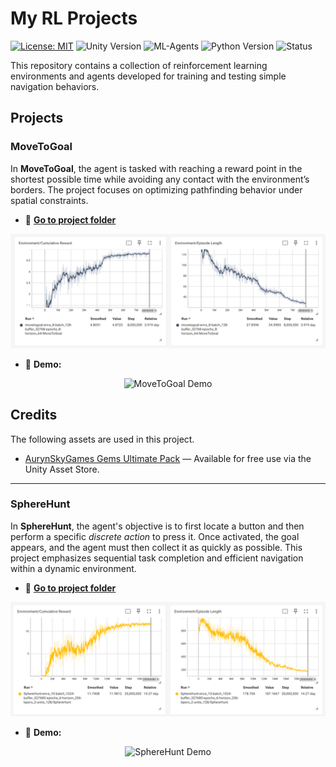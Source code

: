 # My RL Projects

[![License: MIT](https://img.shields.io/badge/License-MIT-yellow.svg)](https://opensource.org/licenses/MIT)
![Unity Version](https://img.shields.io/badge/Unity-2022.3.22f1-blue)
![ML-Agents](https://img.shields.io/badge/ML--Agents-0.30.0-orange)
![Python Version](https://img.shields.io/badge/python-3.9-blue)
![Status](https://img.shields.io/badge/status-active-brightgreen)

This repository contains a collection of reinforcement learning environments and agents developed for training and testing simple navigation behaviors.

## Projects

### MoveToGoal

In **MoveToGoal**, the agent is tasked with reaching a reward point in the shortest possible time while avoiding any contact with the environment’s borders. The project focuses on optimizing pathfinding behavior under spatial constraints.

- 📂 [**Go to project folder**](ML-Agents/Examples/MoveToGoal)
<p align="center">
  <img src="ML-Agents/Examples/video_and_graphs/movetogoal_blueboy/movetogoal_blueboy_graph.png" alt="MoveToGoal Eval" width="800"/>
</p>

- 🎥 **Demo:**

<p align="center">
  <img src="ML-Agents/Examples/video_and_graphs/movetogoal_blueboy/movetogoal_blueboy_gif.gif" alt="MoveToGoal Demo" width="600"/>
</p>

## Credits

The following assets are used in this project.

- [AurynSkyGames Gems Ultimate Pack](GeneralPrefabs/SharedAssets/AurynSky) — Available for free use via the Unity Asset Store.

<!-- Add more assets here in the future -->

---

### SphereHunt
In **SphereHunt**, the agent's objective is to first locate a button and then perform a specific _discrete action_ to press it. Once activated, the goal appears, and the agent must then collect it as quickly as possible. This project emphasizes sequential task completion and efficient navigation within a dynamic environment.

- 📂 [**Go to project folder**](ML-Agents/Examples/SphereHunt)
<p align="center">
  <img src="ML-Agents/Examples/video_and_graphs/spherehunt_yellowboy/spherehunt_yellowboy_graph.png" alt="SphereHunt Eval" width="800"/>
</p>

- 🎥 **Demo:**

<p align="center">
  <img src="ML-Agents/Examples/video_and_graphs/spherehunt_yellowboy/spherehunt_yellowboy_gif.gif" alt="SphereHunt Demo" width="600"/>
</p>
